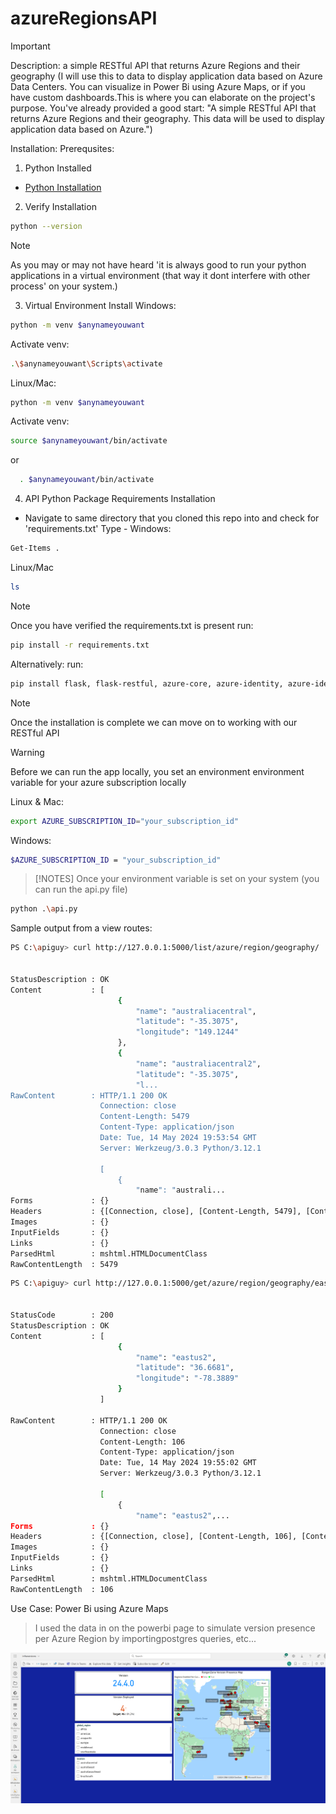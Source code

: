 # azureRegionsAPI

>[!IMPORTANT]
>Description: a simple RESTful API that returns Azure Regions and their geography (I will use this to data to display application data based on Azure Data Centers. You can visualize in Power Bi using Azure Maps, or if you have custom dashboards.This is where you can elaborate on the project's purpose. You've already provided a good start: "A simple RESTful API that returns Azure Regions and their geography. This data will be used to display application data based on Azure.")
>

Installation: 
Prerequsites:
1. Python Installed
- [Python Installation]('https://www.python.org/downloads/)
2. Verify Installation
```bash
python --version
```

>[!NOTE]
>As you may or may not have heard 'it is always good to run your python applications in a virtual environment (that way it dont interfere with other process' on your system.)
>

3. Virtual Environment Install
Windows: 
```bash
python -m venv $anynameyouwant
```
Activate venv: 
```bash
.\$anynameyouwant\Scripts\activate
```
Linux/Mac: 
```bash
python -m venv $anynameyouwant
```
Activate venv:
```bash 
source $anynameyouwant/bin/activate
```
 or
```bash
  . $anynameyouwant/bin/activate
```

4. API Python Package Requirements Installation
- Navigate to same directory that you cloned this repo into and check for 'requirements.txt'
Type -
Windows:
```bash
Get-Items .
```
Linux/Mac
```bash
ls
```
>[!NOTE]
>Once you have verified the requirements.txt is present run:
```bash
pip install -r requirements.txt
```
Alternatively:
run:
```bash
pip install flask, flask-restful, azure-core, azure-identity, azure-identity, azure-mgmt-subscription
```

>[!NOTE]
> Once the installation is complete we can move on to working with our RESTful API

>[!WARNING]
> Before we can run the app locally, you set an environment environment variable for your azure subscription locally

Linux & Mac: 
```bash
export AZURE_SUBSCRIPTION_ID="your_subscription_id"
```
Windows: 
```bash
$AZURE_SUBSCRIPTION_ID = "your_subscription_id"
```
>[!NOTES]
> Once your environment variable is set on your system (you can run the api.py file)
```bash
python .\api.py
```

Sample output from a view routes:

```bash
PS C:\apiguy> curl http://127.0.0.1:5000/list/azure/region/geography/

                                                                                                                                                                                    StatusCode        : 200                                                                                                                                                             
StatusDescription : OK                                                                                                                                                              
Content           : [                                                                                                                                                               
                        {
                            "name": "australiacentral",
                            "latitude": "-35.3075",
                            "longitude": "149.1244"
                        },
                        {
                            "name": "australiacentral2",
                            "latitude": "-35.3075",
                            "l...
RawContent        : HTTP/1.1 200 OK
                    Connection: close
                    Content-Length: 5479
                    Content-Type: application/json
                    Date: Tue, 14 May 2024 19:53:54 GMT
                    Server: Werkzeug/3.0.3 Python/3.12.1

                    [
                        {
                            "name": "australi...
Forms             : {}
Headers           : {[Connection, close], [Content-Length, 5479], [Content-Type, application/json], [Date, Tue, 14 May 2024 19:53:54 GMT]...}
Images            : {}
InputFields       : {}
Links             : {}
ParsedHtml        : mshtml.HTMLDocumentClass
RawContentLength  : 5479
```
```bash
PS C:\apiguy> curl http://127.0.0.1:5000/get/azure/region/geography/eastus2


StatusCode        : 200
StatusDescription : OK
Content           : [
                        {
                            "name": "eastus2",
                            "latitude": "36.6681",
                            "longitude": "-78.3889"
                        }
                    ]

RawContent        : HTTP/1.1 200 OK
                    Connection: close
                    Content-Length: 106
                    Content-Type: application/json
                    Date: Tue, 14 May 2024 19:55:02 GMT
                    Server: Werkzeug/3.0.3 Python/3.12.1

                    [
                        {
                            "name": "eastus2",...
Forms             : {}
Headers           : {[Connection, close], [Content-Length, 106], [Content-Type, application/json], [Date, Tue, 14 May 2024 19:55:02 GMT]...}
Images            : {}
InputFields       : {}
Links             : {}
ParsedHtml        : mshtml.HTMLDocumentClass
RawContentLength  : 106
```

Use Case:
Power Bi using Azure Maps

> I used the data in on the powerbi page to simulate version presence per Azure Region by importingpostgres queries, etc...
>

![Sample Dashboard](dashboard.png)
